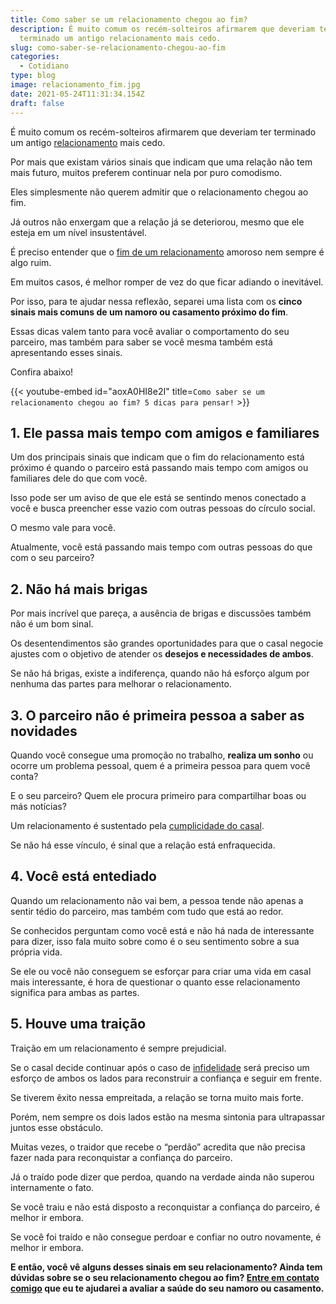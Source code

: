```yaml
---
title: Como saber se um relacionamento chegou ao fim?
description: É muito comum os recém-solteiros afirmarem que deveriam ter
  terminado um antigo relacionamento mais cedo.
slug: como-saber-se-relacionamento-chegou-ao-fim
categories:
  - Cotidiano
type: blog
image: relacionamento_fim.jpg
date: 2021-05-24T11:31:34.154Z
draft: false
---
```


É muito comum os recém-solteiros afirmarem que deveriam ter terminado um antigo [relacionamento](https://yuribusin.com.br/5-comportamentos-que-dificultam-o-relacionamento-amoroso/) mais cedo.

Por mais que existam vários sinais que indicam que uma relação não tem mais futuro, muitos preferem continuar nela por puro comodismo.

Eles simplesmente não querem admitir que o relacionamento chegou ao fim.

Já outros não enxergam que a relação já se deteriorou, mesmo que ele esteja em um nível insustentável.

É preciso entender que o [fim de um relacionamento](https://yuribusin.com.br/termino-de-relacionamentos-podem-ser-traumaticos/) amoroso nem sempre é algo ruim.

Em muitos casos, é melhor romper de vez do que ficar adiando o inevitável.

Por isso, para te ajudar nessa reflexão, separei uma lista com os **cinco sinais mais comuns de um namoro ou casamento próximo do fim**.

Essas dicas valem tanto para você avaliar o comportamento do seu parceiro, mas também para saber se você mesma também está apresentando esses sinais.

Confira abaixo!

{{< youtube-embed id="aoxA0HI8e2I" title=`Como saber se um relacionamento chegou ao fim? 5 dicas para pensar!` >}}

## 1. Ele passa mais tempo com amigos e familiares

Um dos principais sinais que indicam que o fim do relacionamento está próximo é quando o parceiro está passando mais tempo com amigos ou familiares dele do que com você.

Isso pode ser um aviso de que ele está se sentindo menos conectado a você e busca preencher esse vazio com outras pessoas do círculo social.

O mesmo vale para você.

Atualmente, você está passando mais tempo com outras pessoas do que com o seu parceiro?

## 2. Não há mais brigas

Por mais incrível que pareça, a ausência de brigas e discussões também não é um bom sinal.

Os desentendimentos são grandes oportunidades para que o casal negocie ajustes com o objetivo de atender os **desejos e necessidades de ambos**.

Se não há brigas, existe a indiferença, quando não há esforço algum por nenhuma das partes para melhorar o relacionamento.

## 3. O parceiro não é primeira pessoa a saber as novidades

Quando você consegue uma promoção no trabalho, **realiza um sonho** ou ocorre um problema pessoal, quem é a primeira pessoa para quem você conta?

E o seu parceiro? Quem ele procura primeiro para compartilhar boas ou más notícias?

Um relacionamento é sustentado pela [cumplicidade do casal](https://yuribusin.com.br/relacionamento-sem-reciprocidade/).

Se não há esse vínculo, é sinal que a relação está enfraquecida.

## 4. Você está entediado

Quando um relacionamento não vai bem, a pessoa tende não apenas a sentir tédio do parceiro, mas também com tudo que está ao redor.

Se conhecidos perguntam como você está e não há nada de interessante para dizer, isso fala muito sobre como é o seu sentimento sobre a sua própria vida.

Se ele ou você não conseguem se esforçar para criar uma vida em casal mais interessante, é hora de questionar o quanto esse relacionamento significa para ambas as partes.

## 5. Houve uma traição

Traição em um relacionamento é sempre prejudicial.

Se o casal decide continuar após o caso de [infidelidade](https://yuribusin.com.br/como-superar-a-infidelidade/) será preciso um esforço de ambos os lados para reconstruir a confiança e seguir em frente.

Se tiverem êxito nessa empreitada, a relação se torna muito mais forte.

Porém, nem sempre os dois lados estão na mesma sintonia para ultrapassar juntos esse obstáculo.

Muitas vezes, o traidor que recebe o “perdão” acredita que não precisa fazer nada para reconquistar a confiança do parceiro.

Já o traído pode dizer que perdoa, quando na verdade ainda não superou internamente o fato.

Se você traiu e não está disposto a reconquistar a confiança do parceiro, é melhor ir embora.

Se você foi traído e não consegue perdoar e confiar no outro novamente, é melhor ir embora.

**E então, você vê alguns desses sinais em seu relacionamento? Ainda tem dúvidas sobre se o seu relacionamento chegou ao fim? [Entre em contato comigo](https://yuribusin.com.br/contato/) que eu te ajudarei a avaliar a saúde do seu namoro ou casamento.**
